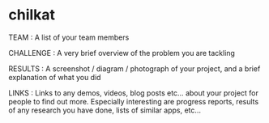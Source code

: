 chilkat
=======

TEAM : A list of your team members

CHALLENGE : A very brief overview of the problem you are tackling

RESULTS : A screenshot / diagram / photograph of your project, and a brief explanation of what you did

LINKS : Links to any demos, videos, blog posts etc… about your project for people to find out more. Especially interesting are progress reports, results of any research you have done, lists of similar apps, etc…
